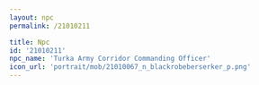 ```yaml
---
layout: npc
permalink: /21010211

title: Npc
id: '21010211'
npc_name: 'Turka Army Corridor Commanding Officer'
icon_url: 'portrait/mob/21010067_n_blackrobeberserker_p.png'
---
```

